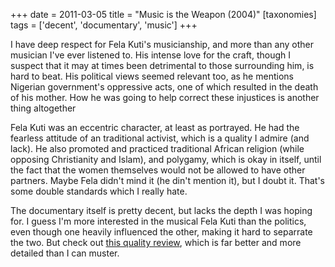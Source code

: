 +++
date = 2011-03-05
title = "Music is the Weapon (2004)"
[taxonomies]
tags = ['decent', 'documentary', 'music']
+++

I have deep respect for Fela Kuti's musicianship, and more than any
other musician I've ever listened to. His intense love for the craft,
though I suspect that it may at times been detrimental to those
surrounding him, is hard to beat. His political views seemed relevant
too, as he mentions Nigerian government's oppressive acts, one of which
resulted in the death of his mother. How he was going to help correct
these injustices is another thing altogether

Fela Kuti was an eccentric character, at least as portrayed. He had the
fearless attitude of an traditional activist, which is a quality I
admire (and lack). He also promoted and practiced traditional African
religion (while opposing Christianity and Islam), and polygamy, which is
okay in itself, until the fact that the women themselves would not be
allowed to have other partners. Maybe Fela didn't mind it (he din't
mention it), but I doubt it. That's some double standards which I
really hate.

The documentary itself is pretty decent, but lacks the depth I was
hoping for. I guess I'm more interested in the musical Fela Kuti than
the politics, even though one heavily influenced the other, making it
hard to separrate the two. But check out [this quality review], which is
far better and more detailed than I can muster.

  [this quality review]: http://www.amazon.com/review/R28YF6P9MDOEPS/ref=cm_cr_dp_perm?ie=UTF8&ASIN=B000079DF9&nodeID=130&tag=&linkCode=
